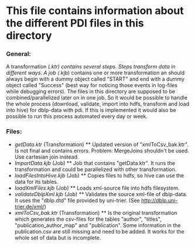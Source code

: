 # This file contains information about the different PDI files in this directory #

### General: ###
A transformation (*.ktr) contains several steps. Steps transform data in different ways. 
A job (*.kjb) contains one or more transformation an should always begin with a dummy object called "START" and end with 
a dummy object called "Success" (best way for noticing those events in log-files while debugging errors).
The files in this directory are supposed to be combined/parallelized later on in one job. So it would be possible to
handle the whole process (download, validate, import into hdfs, transform and load into hive) for dblp-data with pdi.
If this is implemented it would also be possible to run this process automated every day or week.

### Files: ###
* *getData.ktr* (Transformation)
	** Updated version of "xmlToCsv_bak.ktr". Is not final and contains errors. Problem: MergeJoins shouldn't be used.
	   Use cartesian join instead.
* *ImportData.kjb* (Job)
	** Job that contains "getData.ktr". It runs the transformation and could be parallelized with other transformation.
* *loadFilesIntoHive.kjb* (Job)
	** Copies files to hdfs, so hive can use the data for its tables.
* *loadXmlFiles.kjb* (Job)
	** Loads xml-source file into hdfs filesystem.
* *validateDblpXml.kjb* (Job)
	** Validates the source xml-file of dblp-data. It uses the "dblp.dtd" file provided by uni-trier.
	   (See http://dblp.uni-trier.de/xml/)
* *xmlToCsv_bak.ktr* (Transformation)
	** Is the original transformation which generates the csv-files for the tables "author", "titles", 
	   "publication_author_map" and "publication". Some information in the publication.csv are still missing and need to
	   be added. It works for the whole set of data but is incomplete.
